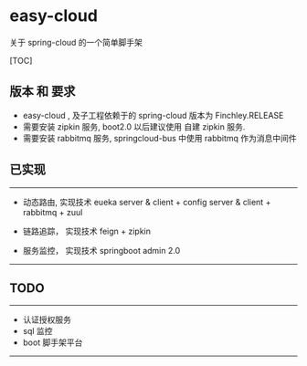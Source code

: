 # easy-cloud
关于 spring-cloud 的一个简单脚手架

[TOC]

## 版本 和 要求

- easy-cloud , 及子工程依赖于的 spring-cloud 版本为 Finchley.RELEASE
- 需要安装 zipkin 服务, boot2.0 以后建议使用 自建 zipkin 服务.
- 需要安装 rabbitmq 服务, springcloud-bus 中使用 rabbitmq 作为消息中间件

## 已实现
----

- 动态路由, 实现技术 eueka server & client + config server & client + rabbitmq + zuul

- 链路追踪， 实现技术 feign + zipkin

- 服务监控， 实现技术 springboot admin 2.0

----

## TODO

----

- 认证授权服务
- sql 监控
- boot 脚手架平台
----

